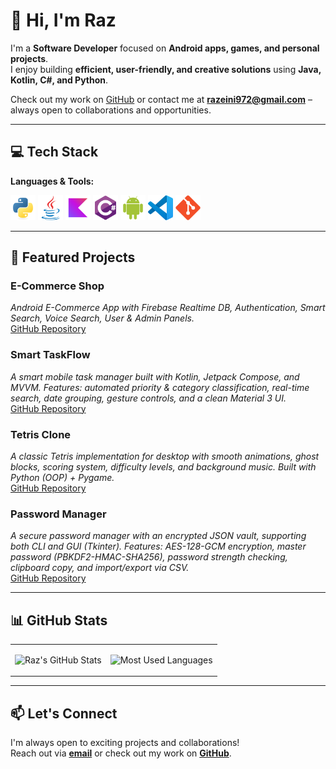 # 👋 Hi, I'm Raz

I'm a **Software Developer** focused on **Android apps, games, and personal projects**.  
I enjoy building **efficient, user-friendly, and creative solutions** using **Java, Kotlin, C#, and Python**.  

Check out my work on [GitHub](https://github.com/RazEini?tab=repositories) or contact me at **razeini972@gmail.com** – always open to collaborations and opportunities.

---

## 💻 Tech Stack

**Languages & Tools:**


<span><img src="https://raw.githubusercontent.com/devicons/devicon/master/icons/python/python-original.svg" alt="Python" width="40" height="40"/></span>
<span><img src="https://raw.githubusercontent.com/devicons/devicon/master/icons/java/java-original.svg" alt="Java" width="40" height="40"/></span>
<span><img src="https://raw.githubusercontent.com/devicons/devicon/master/icons/kotlin/kotlin-original.svg" alt="Kotlin" width="40" height="40"/></span>
<span><img src="https://raw.githubusercontent.com/devicons/devicon/master/icons/csharp/csharp-original.svg" alt="C#" width="40" height="40"/></span>
<span><img src="https://raw.githubusercontent.com/devicons/devicon/master/icons/android/android-original.svg" alt="Android Studio" width="40" height="40"/></span>
<span><img src="https://raw.githubusercontent.com/devicons/devicon/master/icons/vscode/vscode-original.svg" alt="VS Code" width="40" height="40"/></span>
<span><img src="https://raw.githubusercontent.com/devicons/devicon/master/icons/git/git-original.svg" alt="Git" width="40" height="40"/></span>


---

## 🚀 Featured Projects

### E-Commerce Shop
*Android E-Commerce App with Firebase Realtime DB, Authentication, Smart Search, Voice Search, User & Admin Panels.*  
[GitHub Repository](https://github.com/RazEini/e_commerce_shop)

### Smart TaskFlow
*A smart mobile task manager built with Kotlin, Jetpack Compose, and MVVM. Features: automated priority & category classification, real-time search, date grouping, gesture controls, and a clean Material 3 UI.*  
[GitHub Repository](https://github.com/RazEini/Smart_Task_Flow)

### Tetris Clone
*A classic Tetris implementation for desktop with smooth animations, ghost blocks, scoring system, difficulty levels, and background music. Built with Python (OOP) + Pygame.*  
[GitHub Repository](https://github.com/RazEini/Tetris)

### Password Manager
*A secure password manager with an encrypted JSON vault, supporting both CLI and GUI (Tkinter). Features: AES-128-GCM encryption, master password (PBKDF2-HMAC-SHA256), password strength checking, clipboard copy, and import/export via CSV.*  
[GitHub Repository](https://github.com/RazEini/Password_Manager)

---

## 📊 GitHub Stats

<table>
<tr>
<td>

![Raz's GitHub Stats](https://github-readme-stats.vercel.app/api?username=RazEini&show_icons=true&theme=radical)

</td>
<td>

![Most Used Languages](https://github-readme-stats.vercel.app/api/top-langs/?username=RazEini&layout=compact&theme=radical)

</td>
</tr>
</table>

---

## 📫 Let's Connect

I'm always open to exciting projects and collaborations!  
Reach out via **[email](mailto:razeini972@gmail.com)** or check out my work on **[GitHub](https://github.com/RazEini)**.
